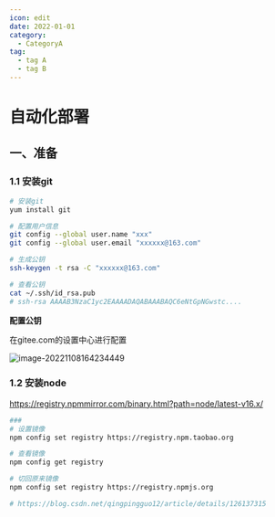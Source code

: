 ```yaml
---
icon: edit
date: 2022-01-01
category:
  - CategoryA
tag:
  - tag A
  - tag B
---
```


# 自动化部署

## 一、准备

### 1.1 安装git

``` sh
# 安装git
yum install git

# 配置用户信息
git config --global user.name "xxx"
git config --global user.email "xxxxxx@163.com"

# 生成公钥
ssh-keygen -t rsa -C "xxxxxx@163.com"

# 查看公钥
cat ~/.ssh/id_rsa.pub
# ssh-rsa AAAAB3NzaC1yc2EAAAADAQABAAABAQC6eNtGpNGwstc....
```



**配置公钥**

在gitee.com的设置中心进行配置

![image-20221108164234449](http://img.itzhameng.com/blog/image-20221108164234449.png?imageslim)



### 1.2 安装node

https://registry.npmmirror.com/binary.html?path=node/latest-v16.x/



``` sh
###
# 设置镜像
npm config set registry https://registry.npm.taobao.org

# 查看镜像
npm config get registry

# 切回原来镜像
npm config set registry https://registry.npmjs.org

# https://blog.csdn.net/qingpingguo12/article/details/126137315
```







